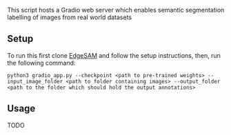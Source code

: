 This script hosts a Gradio web server which enables semantic segmentation labelling of images from real world datasets

## Setup

To run this first clone [EdgeSAM](https://github.com/chongzhou96/EdgeSAM) and follow the setup instructions, then, run the following command:

```console
python3 gradio_app.py --checkpoint <path to pre-trained weights> --input_image_folder <path to folder containing images> --output_folder <path to the folder which should hold the output annotations>
```

## Usage

TODO